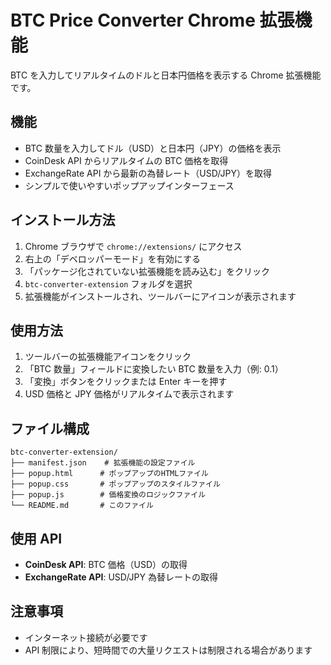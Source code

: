 # BTC Price Converter Chrome 拡張機能

BTC を入力してリアルタイムのドルと日本円価格を表示する Chrome 拡張機能です。

## 機能

- BTC 数量を入力してドル（USD）と日本円（JPY）の価格を表示
- CoinDesk API からリアルタイムの BTC 価格を取得
- ExchangeRate API から最新の為替レート（USD/JPY）を取得
- シンプルで使いやすいポップアップインターフェース

## インストール方法

1. Chrome ブラウザで `chrome://extensions/` にアクセス
2. 右上の「デベロッパーモード」を有効にする
3. 「パッケージ化されていない拡張機能を読み込む」をクリック
4. `btc-converter-extension` フォルダを選択
5. 拡張機能がインストールされ、ツールバーにアイコンが表示されます

## 使用方法

1. ツールバーの拡張機能アイコンをクリック
2. 「BTC 数量」フィールドに変換したい BTC 数量を入力（例: 0.1）
3. 「変換」ボタンをクリックまたは Enter キーを押す
4. USD 価格と JPY 価格がリアルタイムで表示されます

## ファイル構成

```
btc-converter-extension/
├── manifest.json    # 拡張機能の設定ファイル
├── popup.html      # ポップアップのHTMLファイル
├── popup.css       # ポップアップのスタイルファイル
├── popup.js        # 価格変換のロジックファイル
└── README.md       # このファイル
```

## 使用 API

- **CoinDesk API**: BTC 価格（USD）の取得
- **ExchangeRate API**: USD/JPY 為替レートの取得

## 注意事項

- インターネット接続が必要です
- API 制限により、短時間での大量リクエストは制限される場合があります

